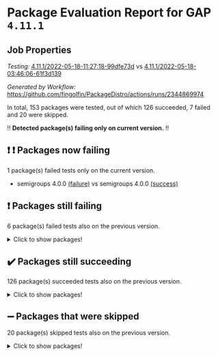 # Package Evaluation Report for GAP `4.11.1`

## Job Properties

*Testing:* [4.11.1/2022-05-18-11:27:18-99dfe73d](https://github.com/fingolfin/PackageDistro/blob/data/reports/4.11.1/2022-05-18-11:27:18-99dfe73d) vs [4.11.1/2022-05-18-03:46:06-61f3d139](https://github.com/fingolfin/PackageDistro/blob/data/reports/4.11.1/2022-05-18-03:46:06-61f3d139)

*Generated by Workflow:* https://github.com/fingolfin/PackageDistro/actions/runs/2344869974

In total, 153 packages were tested, out of which 126 succeeded, 7 failed and 20 were skipped.

:bangbang: **Detected package(s) failing only on current version.** :bangbang:

## :exclamation: :exclamation: Packages now failing

1 package(s) failed tests only on the current version.
- semigroups 4.0.0 [(failure)](https://github.com/fingolfin/PackageDistro/runs/6487561731?check_suite_focus=true) vs semigroups 4.0.0 [(success)](https://github.com/fingolfin/PackageDistro/runs/6482370651?check_suite_focus=true)

## :exclamation: Packages still failing

6 package(s) failed tests also on the previous version.
<details><summary>Click to show packages!</summary>

- fining 1.4.1 [(failure)](https://github.com/fingolfin/PackageDistro/runs/6487555231?check_suite_focus=true)
- francy 1.2.4 [(failure)](https://github.com/fingolfin/PackageDistro/runs/6487555765?check_suite_focus=true)
- hap 1.39 [(failure)](https://github.com/fingolfin/PackageDistro/runs/6487556790?check_suite_focus=true)
- normalizinterface 1.3.2 [(failure)](https://github.com/fingolfin/PackageDistro/runs/6487559621?check_suite_focus=true)
- packagemanager 1.2 [(failure)](https://github.com/fingolfin/PackageDistro/runs/6487560092?check_suite_focus=true)
- recog 1.3.2 [(failure)](https://github.com/fingolfin/PackageDistro/runs/6487561374?check_suite_focus=true)
</details>

## :heavy_check_mark: Packages still succeeding

126 package(s) succeeded tests also on the previous version.
<details><summary>Click to show packages!</summary>

- ace 5.4 [(success)](https://github.com/fingolfin/PackageDistro/runs/6487551443?check_suite_focus=true)
- aclib 1.3.2 [(success)](https://github.com/fingolfin/PackageDistro/runs/6487551503?check_suite_focus=true)
- agt 0.2 [(success)](https://github.com/fingolfin/PackageDistro/runs/6487551582?check_suite_focus=true)
- alnuth 3.2.1 [(success)](https://github.com/fingolfin/PackageDistro/runs/6487551689?check_suite_focus=true)
- anupq 3.2.6 [(success)](https://github.com/fingolfin/PackageDistro/runs/6487551768?check_suite_focus=true)
- atlasrep 2.1.2 [(success)](https://github.com/fingolfin/PackageDistro/runs/6487551861?check_suite_focus=true)
- autodoc 2022.03.10 [(success)](https://github.com/fingolfin/PackageDistro/runs/6487551945?check_suite_focus=true)
- automata 1.15 [(success)](https://github.com/fingolfin/PackageDistro/runs/6487552033?check_suite_focus=true)
- automgrp 1.3.2 [(success)](https://github.com/fingolfin/PackageDistro/runs/6487552120?check_suite_focus=true)
- autpgrp 1.10.2 [(success)](https://github.com/fingolfin/PackageDistro/runs/6487552202?check_suite_focus=true)
- cap 2022.05-05 [(success)](https://github.com/fingolfin/PackageDistro/runs/6487552278?check_suite_focus=true)
- caratinterface 2.3.3 [(success)](https://github.com/fingolfin/PackageDistro/runs/6487552440?check_suite_focus=true)
- cddinterface 2020.06.24 [(success)](https://github.com/fingolfin/PackageDistro/runs/6487552533?check_suite_focus=true)
- circle 1.6.5 [(success)](https://github.com/fingolfin/PackageDistro/runs/6487552621?check_suite_focus=true)
- classicpres 1.22 [(success)](https://github.com/fingolfin/PackageDistro/runs/6487552722?check_suite_focus=true)
- cohomolo 1.6.10 [(success)](https://github.com/fingolfin/PackageDistro/runs/6487552793?check_suite_focus=true)
- congruence 1.2.4 [(success)](https://github.com/fingolfin/PackageDistro/runs/6487552881?check_suite_focus=true)
- corelg 1.56 [(success)](https://github.com/fingolfin/PackageDistro/runs/6487552984?check_suite_focus=true)
- crime 1.6 [(success)](https://github.com/fingolfin/PackageDistro/runs/6487553083?check_suite_focus=true)
- crisp 1.4.5 [(success)](https://github.com/fingolfin/PackageDistro/runs/6487553186?check_suite_focus=true)
- crypting 0.10 [(success)](https://github.com/fingolfin/PackageDistro/runs/6487553291?check_suite_focus=true)
- cryst 4.1.24 [(success)](https://github.com/fingolfin/PackageDistro/runs/6487553407?check_suite_focus=true)
- crystcat 1.1.9 [(success)](https://github.com/fingolfin/PackageDistro/runs/6487553519?check_suite_focus=true)
- ctbllib 1.3.4 [(success)](https://github.com/fingolfin/PackageDistro/runs/6487553653?check_suite_focus=true)
- cubefree 1.19 [(success)](https://github.com/fingolfin/PackageDistro/runs/6487553770?check_suite_focus=true)
- curlinterface 2.2.2 [(success)](https://github.com/fingolfin/PackageDistro/runs/6487553875?check_suite_focus=true)
- cvec 2.7.5 [(success)](https://github.com/fingolfin/PackageDistro/runs/6487553993?check_suite_focus=true)
- datastructures 0.2.7 [(success)](https://github.com/fingolfin/PackageDistro/runs/6487554136?check_suite_focus=true)
- deepthought 1.0.5 [(success)](https://github.com/fingolfin/PackageDistro/runs/6487554253?check_suite_focus=true)
- design 1.7 [(success)](https://github.com/fingolfin/PackageDistro/runs/6487554365?check_suite_focus=true)
- difsets 2.3.1 [(success)](https://github.com/fingolfin/PackageDistro/runs/6487554481?check_suite_focus=true)
- digraphs 1.5.2 [(success)](https://github.com/fingolfin/PackageDistro/runs/6487554578?check_suite_focus=true)
- edim 1.3.5 [(success)](https://github.com/fingolfin/PackageDistro/runs/6487554711?check_suite_focus=true)
- example 4.3.1 [(success)](https://github.com/fingolfin/PackageDistro/runs/6487554804?check_suite_focus=true)
- factint 1.6.3 [(success)](https://github.com/fingolfin/PackageDistro/runs/6487554903?check_suite_focus=true)
- ferret 1.0.7 [(success)](https://github.com/fingolfin/PackageDistro/runs/6487554999?check_suite_focus=true)
- fga 1.4.0 [(success)](https://github.com/fingolfin/PackageDistro/runs/6487555103?check_suite_focus=true)
- float 1.0.3 [(success)](https://github.com/fingolfin/PackageDistro/runs/6487555332?check_suite_focus=true)
- format 1.4.3 [(success)](https://github.com/fingolfin/PackageDistro/runs/6487555423?check_suite_focus=true)
- forms 1.2.7 [(success)](https://github.com/fingolfin/PackageDistro/runs/6487555503?check_suite_focus=true)
- fplsa 1.2.5 [(success)](https://github.com/fingolfin/PackageDistro/runs/6487555587?check_suite_focus=true)
- fr 2.4.8 [(success)](https://github.com/fingolfin/PackageDistro/runs/6487555674?check_suite_focus=true)
- fwtree 1.3 [(success)](https://github.com/fingolfin/PackageDistro/runs/6487555890?check_suite_focus=true)
- gbnp 1.0.5 [(success)](https://github.com/fingolfin/PackageDistro/runs/6487555971?check_suite_focus=true)
- generalizedmorphismsforcap 2022.05-01 [(success)](https://github.com/fingolfin/PackageDistro/runs/6487556065?check_suite_focus=true)
- genss 1.6.6 [(success)](https://github.com/fingolfin/PackageDistro/runs/6487556146?check_suite_focus=true)
- gradedringforhomalg 2022.03-01 [(success)](https://github.com/fingolfin/PackageDistro/runs/6487556217?check_suite_focus=true)
- grape 4.8.5 [(success)](https://github.com/fingolfin/PackageDistro/runs/6487556307?check_suite_focus=true)
- groupoids 1.69 [(success)](https://github.com/fingolfin/PackageDistro/runs/6487556397?check_suite_focus=true)
- grpconst 2.6.2 [(success)](https://github.com/fingolfin/PackageDistro/runs/6487556510?check_suite_focus=true)
- guarana 0.96.3 [(success)](https://github.com/fingolfin/PackageDistro/runs/6487556580?check_suite_focus=true)
- guava 3.16 [(success)](https://github.com/fingolfin/PackageDistro/runs/6487556672?check_suite_focus=true)
- hapcryst 0.1.14 [(success)](https://github.com/fingolfin/PackageDistro/runs/6487556875?check_suite_focus=true)
- hecke 1.5.3 [(success)](https://github.com/fingolfin/PackageDistro/runs/6487556970?check_suite_focus=true)
- help 3.5 [(success)](https://github.com/fingolfin/PackageDistro/runs/6487557045?check_suite_focus=true)
- idrel 2.43 [(success)](https://github.com/fingolfin/PackageDistro/runs/6487557120?check_suite_focus=true)
- images 1.3.1 [(success)](https://github.com/fingolfin/PackageDistro/runs/6487557232?check_suite_focus=true)
- intpic 0.2.4 [(success)](https://github.com/fingolfin/PackageDistro/runs/6487557313?check_suite_focus=true)
- io 4.7.2 [(success)](https://github.com/fingolfin/PackageDistro/runs/6487557379?check_suite_focus=true)
- irredsol 1.4.3 [(success)](https://github.com/fingolfin/PackageDistro/runs/6487557453?check_suite_focus=true)
- json 2.1.0 [(success)](https://github.com/fingolfin/PackageDistro/runs/6487557529?check_suite_focus=true)
- jupyterkernel 1.4.1 [(success)](https://github.com/fingolfin/PackageDistro/runs/6487557731?check_suite_focus=true)
- jupyterviz 1.5.1 [(success)](https://github.com/fingolfin/PackageDistro/runs/6487557824?check_suite_focus=true)
- kan 1.34 [(success)](https://github.com/fingolfin/PackageDistro/runs/6487557913?check_suite_focus=true)
- kbmag 1.5.9 [(success)](https://github.com/fingolfin/PackageDistro/runs/6487558005?check_suite_focus=true)
- laguna 3.9.5 [(success)](https://github.com/fingolfin/PackageDistro/runs/6487558083?check_suite_focus=true)
- liealgdb 2.2.1 [(success)](https://github.com/fingolfin/PackageDistro/runs/6487558177?check_suite_focus=true)
- liepring 2.6 [(success)](https://github.com/fingolfin/PackageDistro/runs/6487558260?check_suite_focus=true)
- liering 2.4.2 [(success)](https://github.com/fingolfin/PackageDistro/runs/6487558357?check_suite_focus=true)
- linearalgebraforcap 2022.05-03 [(success)](https://github.com/fingolfin/PackageDistro/runs/6487558441?check_suite_focus=true)
- loops 3.4.1 [(success)](https://github.com/fingolfin/PackageDistro/runs/6487558539?check_suite_focus=true)
- lpres 1.0.3 [(success)](https://github.com/fingolfin/PackageDistro/runs/6487558617?check_suite_focus=true)
- majoranaalgebras 1.4 [(success)](https://github.com/fingolfin/PackageDistro/runs/6487558687?check_suite_focus=true)
- mapclass 1.4.5 [(success)](https://github.com/fingolfin/PackageDistro/runs/6487558777?check_suite_focus=true)
- matgrp 0.64 [(success)](https://github.com/fingolfin/PackageDistro/runs/6487558855?check_suite_focus=true)
- modisom 2.5.2 [(success)](https://github.com/fingolfin/PackageDistro/runs/6487558927?check_suite_focus=true)
- modulepresentationsforcap 2022.05-02 [(success)](https://github.com/fingolfin/PackageDistro/runs/6487559044?check_suite_focus=true)
- monoidalcategories 2022.05-02 [(success)](https://github.com/fingolfin/PackageDistro/runs/6487559159?check_suite_focus=true)
- nconvex 2020.11-04 [(success)](https://github.com/fingolfin/PackageDistro/runs/6487559309?check_suite_focus=true)
- nilmat 1.4.1 [(success)](https://github.com/fingolfin/PackageDistro/runs/6487559441?check_suite_focus=true)
- nock 1.5 [(success)](https://github.com/fingolfin/PackageDistro/runs/6487559536?check_suite_focus=true)
- nq 2.5.8 [(success)](https://github.com/fingolfin/PackageDistro/runs/6487559712?check_suite_focus=true)
- numericalsgps 1.3.0 [(success)](https://github.com/fingolfin/PackageDistro/runs/6487559808?check_suite_focus=true)
- openmath 11.5.1 [(success)](https://github.com/fingolfin/PackageDistro/runs/6487559904?check_suite_focus=true)
- orb 4.8.4 [(success)](https://github.com/fingolfin/PackageDistro/runs/6487559988?check_suite_focus=true)
- patternclass 2.4.2 [(success)](https://github.com/fingolfin/PackageDistro/runs/6487560180?check_suite_focus=true)
- permut 2.0.4 [(success)](https://github.com/fingolfin/PackageDistro/runs/6487560291?check_suite_focus=true)
- polenta 1.3.10 [(success)](https://github.com/fingolfin/PackageDistro/runs/6487560392?check_suite_focus=true)
- polymaking 0.8.6 [(success)](https://github.com/fingolfin/PackageDistro/runs/6487560531?check_suite_focus=true)
- primgrp 3.4.2 [(success)](https://github.com/fingolfin/PackageDistro/runs/6487560703?check_suite_focus=true)
- profiling 2.5.0 [(success)](https://github.com/fingolfin/PackageDistro/runs/6487560809?check_suite_focus=true)
- qpa 1.33 [(success)](https://github.com/fingolfin/PackageDistro/runs/6487560909?check_suite_focus=true)
- quagroup 1.8.3 [(success)](https://github.com/fingolfin/PackageDistro/runs/6487561016?check_suite_focus=true)
- radiroot 2.9 [(success)](https://github.com/fingolfin/PackageDistro/runs/6487561119?check_suite_focus=true)
- rcwa 4.6.4 [(success)](https://github.com/fingolfin/PackageDistro/runs/6487561218?check_suite_focus=true)
- rds 1.8 [(success)](https://github.com/fingolfin/PackageDistro/runs/6487561308?check_suite_focus=true)
- repndecomp 1.2.1 [(success)](https://github.com/fingolfin/PackageDistro/runs/6487561440?check_suite_focus=true)
- repsn 3.1.0 [(success)](https://github.com/fingolfin/PackageDistro/runs/6487561510?check_suite_focus=true)
- resclasses 4.7.2 [(success)](https://github.com/fingolfin/PackageDistro/runs/6487561578?check_suite_focus=true)
- scscp 2.3.1 [(success)](https://github.com/fingolfin/PackageDistro/runs/6487561652?check_suite_focus=true)
- sglppow 2.2 [(success)](https://github.com/fingolfin/PackageDistro/runs/6487561813?check_suite_focus=true)
- sgpviz 0.999.5 [(success)](https://github.com/fingolfin/PackageDistro/runs/6487561916?check_suite_focus=true)
- simpcomp 2.1.14 [(success)](https://github.com/fingolfin/PackageDistro/runs/6487562002?check_suite_focus=true)
- singular 2020.12.18 [(success)](https://github.com/fingolfin/PackageDistro/runs/6487562077?check_suite_focus=true)
- sla 1.5.3 [(success)](https://github.com/fingolfin/PackageDistro/runs/6487562158?check_suite_focus=true)
- smallgrp 1.5 [(success)](https://github.com/fingolfin/PackageDistro/runs/6487562235?check_suite_focus=true)
- smallsemi 0.6.13 [(success)](https://github.com/fingolfin/PackageDistro/runs/6487562304?check_suite_focus=true)
- sonata 2.9.4 [(success)](https://github.com/fingolfin/PackageDistro/runs/6487562377?check_suite_focus=true)
- sophus 1.25 [(success)](https://github.com/fingolfin/PackageDistro/runs/6487562451?check_suite_focus=true)
- spinsym 1.5.2 [(success)](https://github.com/fingolfin/PackageDistro/runs/6487562528?check_suite_focus=true)
- symbcompcc 1.3.2 [(success)](https://github.com/fingolfin/PackageDistro/runs/6487562601?check_suite_focus=true)
- thelma 1.3 [(success)](https://github.com/fingolfin/PackageDistro/runs/6487562662?check_suite_focus=true)
- tomlib 1.2.9 [(success)](https://github.com/fingolfin/PackageDistro/runs/6487562771?check_suite_focus=true)
- toric 1.9.5 [(success)](https://github.com/fingolfin/PackageDistro/runs/6487562850?check_suite_focus=true)
- transgrp 3.6.2 [(success)](https://github.com/fingolfin/PackageDistro/runs/6487562941?check_suite_focus=true)
- ugaly 4.0.2 [(success)](https://github.com/fingolfin/PackageDistro/runs/6487563018?check_suite_focus=true)
- unipot 1.5 [(success)](https://github.com/fingolfin/PackageDistro/runs/6487563111?check_suite_focus=true)
- unitlib 4.1.0 [(success)](https://github.com/fingolfin/PackageDistro/runs/6487563181?check_suite_focus=true)
- utils 0.72 [(success)](https://github.com/fingolfin/PackageDistro/runs/6487563275?check_suite_focus=true)
- uuid 0.7 [(success)](https://github.com/fingolfin/PackageDistro/runs/6487563377?check_suite_focus=true)
- walrus 0.9991 [(success)](https://github.com/fingolfin/PackageDistro/runs/6487563473?check_suite_focus=true)
- wedderga 4.10.2 [(success)](https://github.com/fingolfin/PackageDistro/runs/6487563709?check_suite_focus=true)
- xmod 2.88 [(success)](https://github.com/fingolfin/PackageDistro/runs/6487563799?check_suite_focus=true)
- xmodalg 1.22 [(success)](https://github.com/fingolfin/PackageDistro/runs/6487563882?check_suite_focus=true)
- yangbaxter 0.10.0 [(success)](https://github.com/fingolfin/PackageDistro/runs/6487563998?check_suite_focus=true)
- zeromqinterface 0.13 [(success)](https://github.com/fingolfin/PackageDistro/runs/6487564091?check_suite_focus=true)
</details>

## :heavy_minus_sign: Packages that were skipped

20 package(s) skipped tests also on the previous version.
<details><summary>Click to show packages!</summary>

- 4ti2interface 2022.03-01 [(skipped)](https://github.com/fingolfin/PackageDistro/runs/6487433389?check_suite_focus=true)
- browse 1.8.14 [(skipped)](https://github.com/fingolfin/PackageDistro/runs/6487433389?check_suite_focus=true)
- examplesforhomalg 2022.03-01 [(skipped)](https://github.com/fingolfin/PackageDistro/runs/6487433389?check_suite_focus=true)
- gapdoc 1.6.5 [(skipped)](https://github.com/fingolfin/PackageDistro/runs/6487433389?check_suite_focus=true)
- gauss 2022.03-01 [(skipped)](https://github.com/fingolfin/PackageDistro/runs/6487433389?check_suite_focus=true)
- gaussforhomalg 2022.03-01 [(skipped)](https://github.com/fingolfin/PackageDistro/runs/6487433389?check_suite_focus=true)
- gradedmodules 2022.03-01 [(skipped)](https://github.com/fingolfin/PackageDistro/runs/6487433389?check_suite_focus=true)
- homalg 2022.03-01 [(skipped)](https://github.com/fingolfin/PackageDistro/runs/6487433389?check_suite_focus=true)
- homalgtocas 2022.03-01 [(skipped)](https://github.com/fingolfin/PackageDistro/runs/6487433389?check_suite_focus=true)
- io_forhomalg 2022.03-01 [(skipped)](https://github.com/fingolfin/PackageDistro/runs/6487433389?check_suite_focus=true)
- itc 1.5.1 [(skipped)](https://github.com/fingolfin/PackageDistro/runs/6487433389?check_suite_focus=true)
- localizeringforhomalg 2022.03-01 [(skipped)](https://github.com/fingolfin/PackageDistro/runs/6487433389?check_suite_focus=true)
- matricesforhomalg 2022.04-01 [(skipped)](https://github.com/fingolfin/PackageDistro/runs/6487433389?check_suite_focus=true)
- modules 2022.03-01 [(skipped)](https://github.com/fingolfin/PackageDistro/runs/6487433389?check_suite_focus=true)
- polycyclic 2.16 [(skipped)](https://github.com/fingolfin/PackageDistro/runs/6487433389?check_suite_focus=true)
- ringsforhomalg 2022.04-01 [(skipped)](https://github.com/fingolfin/PackageDistro/runs/6487433389?check_suite_focus=true)
- sco 2022.03-01 [(skipped)](https://github.com/fingolfin/PackageDistro/runs/6487433389?check_suite_focus=true)
- toolsforhomalg 2022.04-03 [(skipped)](https://github.com/fingolfin/PackageDistro/runs/6487433389?check_suite_focus=true)
- toricvarieties 2022.03.23 [(skipped)](https://github.com/fingolfin/PackageDistro/runs/6487433389?check_suite_focus=true)
- xgap 4.31 [(skipped)](https://github.com/fingolfin/PackageDistro/runs/6487433389?check_suite_focus=true)
</details>

